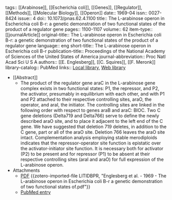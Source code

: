 tags:: [[Arabinose]], [[Escherichia coli]], [[Genes]], [[Regulator]], [[Methods]], [[Molecular Biology]], [[Operon]]
date:: 1969-04
issn:: 0027-8424
issue:: 4
doi:: 10.1073/pnas.62.4.1100
title:: The L-arabinose operon in Escherichia coli B-r: a genetic demonstration of two functional states of the product of a regulator gene
pages:: 1100-1107
volume:: 62
item-type:: [[journalArticle]]
original-title:: The L-arabinose operon in Escherichia coli B-r: a genetic demonstration of two functional states of the product of a regulator gene
language:: eng
short-title:: The L-arabinose operon in Escherichia coli B-r
publication-title:: Proceedings of the National Academy of Sciences of the United States of America
journal-abbreviation:: Proc Natl Acad Sci U S A
authors:: [[E. Englesberg]], [[C. Squires]], [[F. Meronk]]
library-catalog:: PubMed
links:: [Local library](zotero://select/library/items/VEYP3STH), [Web library](https://www.zotero.org/users/6106196/items/VEYP3STH)

- [[Abstract]]
	- The product of the regulator gene araC in the L-arabinose gene complex exists in two functional states: P1, the repressor, and P2, the activator, presumably in equilibrium with each other, and with P1 and P2 attached to their respective controlling sites, araO, the operator, and araI, the initiator. The controlling sites are linked in the following order with respect to genes araB and araC: BIOC. Two C gene deletions (Delta719 and Delta766) serve to define the newly described araO site, and to place it adjacent to the left end of the C gene. We have suggested that deletion 719 deletes, in addition to the C gene, part or all of the araO site. Deletion 766 leaves the araO site intact. Complementation analysis employing stable merodiploids indicates that the repressor-operator site function is epistatic over the activator-initiator site function. It is necessary both for activator (P2) to be present and for repressor (P1) to be absent at their respective controlling sites (araI and araO) for full expression of the L-arabinose operon.
- Attachments
	- [PDF](zotero://select/library/items/LITIDBPR) {{zotero-imported-file LITIDBPR, "Englesberg et al. - 1969 - The L-arabinose operon in Escherichia coli B-r a genetic demonstration of two functional states of.pdf"}}
	- [PubMed entry](http://www.ncbi.nlm.nih.gov/pubmed/4894687)